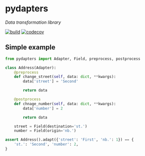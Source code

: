 # pydapters

_Data transformation library_


[![build](https://github.com/angru/pydapters/workflows/build/badge.svg)](https://github.com/angru/pydapters/actions?query=workflow%3Abuild+branch%3Amaster++)
[![codecov](https://codecov.io/gh/angru/pydapters/branch/master/graph/badge.svg)](https://codecov.io/gh/angru/pydapters)


## Simple example

```python
from pydapters import Adapter, Field, preprocess, postprocess

class Address(Adapter):
    @preprocess
    def change_street(self, data: dict, **kwargs):
        data['street'] = 'Second'

        return data

    @postprocess
    def chnage_number(self, data: dict, **kwargs):
        data['number'] = 2

        return data

    street = Field(destination='st.')
    number = Field(origin='nb.')

assert Address().adapt({'street': 'First', 'nb.': 1}) == {
    'st.': 'Second', 'number': 2,
}
```
